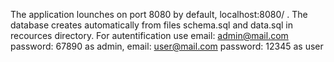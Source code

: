 
The application lounches on port 8080 by default, localhost:8080/ .
The database creates automatically  from files schema.sql and data.sql in recources directory.
For autentification use
email: admin@mail.com    password: 67890   as admin, 
email: user@mail.com    password: 12345   as user
